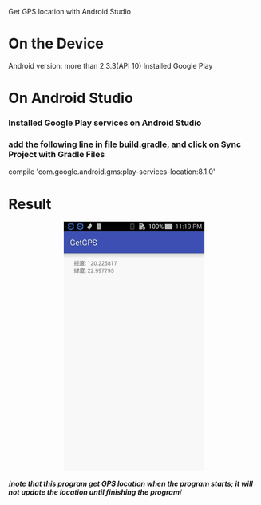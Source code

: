 Get GPS location with Android Studio

# On the Device
Android version: more than 2.3.3(API 10)
Installed Google Play 

# On Android Studio

### Installed Google Play services on Android Studio

### add the following line in file build.gradle, and click on Sync Project with Gradle Files
compile 'com.google.android.gms:play-services-location:8.1.0'

# Result
<p align="center"/>
<img src="pic/result.jpg" height="500" />

/***note that this program get GPS location when the program starts; it will not update the location until finishing the program***/

